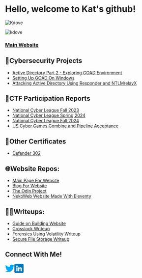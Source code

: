 # Hello, welcome to Kat's github!

![Kdove](https://www.hackthebox.com/badge/image/1377596)

![kdove](https://tryhackme-badges.s3.amazonaws.com/kdove.png)

### [Main Website](https://kdove.moe)
## 🤖Cybersecurity Projects
- [Active Directory Part 2 - Exploring GOAD Environment](https://www.kdove.moe/blog/p/active-directory-part-2-exploring-goad-environment/)
- [Setting Up GOAD On Windows](https://www.kdove.moe/blog/p/setting-up-goad-on-windows/)
- [Attacking Active Directory Using Responder and NTLMrelayX](https://www.kdove.moe/blog/p/attacking-active-directory-with-responder-and-ntlmrelayx/)

## 🚩CTF Participation Reports
- [National Cyber League Fall 2023](https://cyberskyline.com/report/YWX051V8AED7 )
- [National Cyber League Spring 2024](http://cyberskyline.com/report/NLKARH35B1H1)
- [National Cyber League Fall 2024](cyberskyline.com/report/FT3XER73D88A)
- [US Cyber Games Combine and Pipeline Acceptance](https://www.uscybergames.com/us-cyber-team)
  
## 📜Other Certificates
- [Defender 302](https://www.credential.net/6355f72b-5a6c-43b8-81d5-c640a58a4474)

## 🌐Website Repos:
- [Main Page For Website](https://github.com/Kd0ve/kd0ve.github.io)
- [Blog For Website](https://github.com/Kd0ve/blog)
- [The Odin Project](https://github.com/Kd0ve/OdinProjects)
- [NekoWeb Website Made With Eleventy](https://github.com/Kd0ve/kdove)

## 👩‍💻Writeups:
- [Guide on Building Website](https://www.kdove.moe/blog/p/overview-of-hugo-site-setup/)
- [Crosslock Writeup](https://www.kdove.moe/blog/p/crosslock/)
- [Forensics Using Volatility Writeup](https://www.kdove.moe/blog/p/forensics-using-volatility/)
- [Secure File Storage Writeup](https://www.kdove.moe/blog/p/secure-file-storage/)

## Connect With Me!
[<img align="left" alt="Kdove | LinkedIn" width="30px" src="twitter.png"  />][twitter]
[<img align="left" alt="Kdove | LinkedIn" width="30px" src="linkedin.png" />][linkedin]

[twitter]: https://x.com/kat_ish_
[linkedin]: https://www.linkedin.com/in/katrina-dube-386ba41a8/

